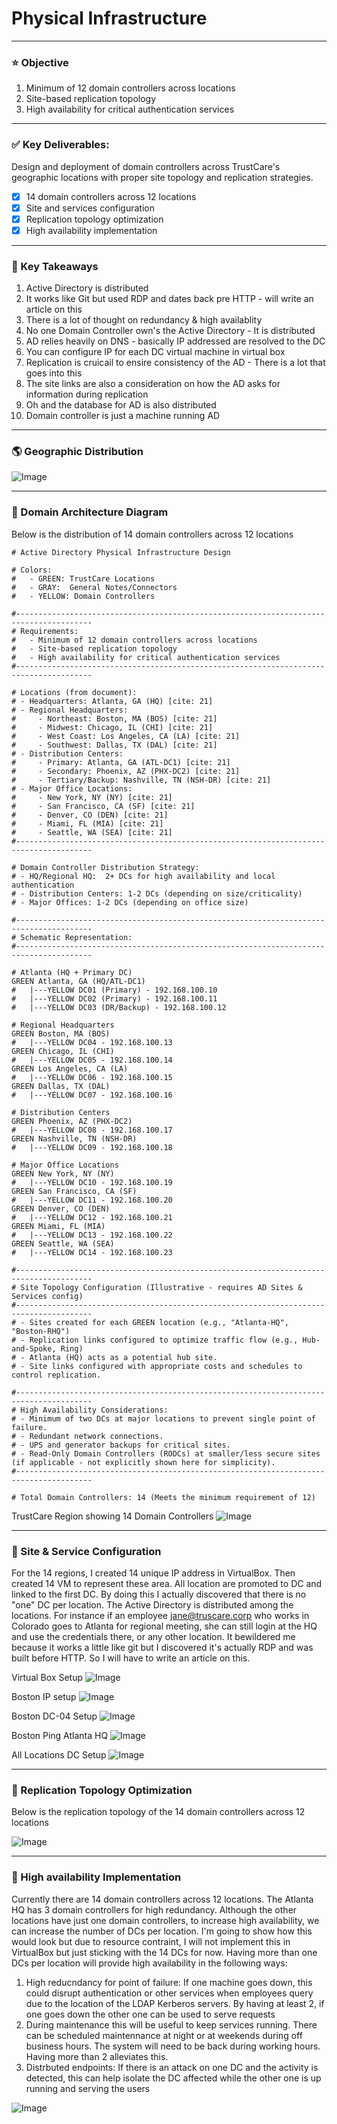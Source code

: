 # Physical Infrastructure

---
### ⭐️ Objective 
1. Minimum of 12 domain controllers across locations
2. Site-based replication topology
3. High availability for critical authentication services

---
### ✅ Key Deliverables:
Design and deployment of domain controllers across TrustCare's geographic locations with proper site topology and replication strategies.
- [x] 14 domain controllers across 12 locations
- [x] Site and services configuration
- [x] Replication topology optimization
- [x] High availability implementation

---
### 🧠 Key Takeaways 
1. Active Directory is distributed 
2. It works like Git but used RDP and dates back pre HTTP - will write an article on this
3. There is a lot of thought on redundancy & high availablity
4. No one Domain Controller own's the Active Directory - It is distributed
5. AD relies heavily on DNS - basically IP addressed are resolved to the DC
6. You can configure IP for each DC virtual machine in virtual box
7. Replication is cruicail to ensire consistency of the AD - There is a lot that goes into this
8. The site links are also a consideration on how the AD asks for information during replication 
9. Oh and the database for AD is also distributed 
10. Domain controller is just a machine running AD

---
### 🌎 Geographic Distribution

![Image](screenshots/trustcare-geo-distr.png)

---
### 🏢 Domain Architecture Diagram
Below is the distribution of 14 domain controllers across 12 locations 
```
# Active Directory Physical Infrastructure Design

# Colors:
#   - GREEN: TrustCare Locations
#   - GRAY:  General Notes/Connectors
#   - YELLOW: Domain Controllers

#---------------------------------------------------------------------------------------
# Requirements:
#   - Minimum of 12 domain controllers across locations
#   - Site-based replication topology
#   - High availability for critical authentication services
#---------------------------------------------------------------------------------------

# Locations (from document):
# - Headquarters: Atlanta, GA (HQ) [cite: 21]
# - Regional Headquarters:
#     - Northeast: Boston, MA (BOS) [cite: 21]
#     - Midwest: Chicago, IL (CHI) [cite: 21]
#     - West Coast: Los Angeles, CA (LA) [cite: 21]
#     - Southwest: Dallas, TX (DAL) [cite: 21]
# - Distribution Centers:
#     - Primary: Atlanta, GA (ATL-DC1) [cite: 21]
#     - Secondary: Phoenix, AZ (PHX-DC2) [cite: 21]
#     - Tertiary/Backup: Nashville, TN (NSH-DR) [cite: 21]
# - Major Office Locations:
#     - New York, NY (NY) [cite: 21]
#     - San Francisco, CA (SF) [cite: 21]
#     - Denver, CO (DEN) [cite: 21]
#     - Miami, FL (MIA) [cite: 21]
#     - Seattle, WA (SEA) [cite: 21]
#---------------------------------------------------------------------------------------

# Domain Controller Distribution Strategy:
# - HQ/Regional HQ:  2+ DCs for high availability and local authentication
# - Distribution Centers: 1-2 DCs (depending on size/criticality)
# - Major Offices: 1-2 DCs (depending on office size)

#---------------------------------------------------------------------------------------
# Schematic Representation:
#---------------------------------------------------------------------------------------

# Atlanta (HQ + Primary DC)
GREEN Atlanta, GA (HQ/ATL-DC1)
#   |---YELLOW DC01 (Primary) - 192.168.100.10
#   |---YELLOW DC02 (Primary) - 192.168.100.11
#   |---YELLOW DC03 (DR/Backup) - 192.168.100.12

# Regional Headquarters
GREEN Boston, MA (BOS)
#   |---YELLOW DC04 - 192.168.100.13
GREEN Chicago, IL (CHI)
#   |---YELLOW DC05 - 192.168.100.14
GREEN Los Angeles, CA (LA)
#   |---YELLOW DC06 - 192.168.100.15
GREEN Dallas, TX (DAL)
#   |---YELLOW DC07 - 192.168.100.16

# Distribution Centers
GREEN Phoenix, AZ (PHX-DC2)
#   |---YELLOW DC08 - 192.168.100.17
GREEN Nashville, TN (NSH-DR)
#   |---YELLOW DC09 - 192.168.100.18

# Major Office Locations
GREEN New York, NY (NY)
#   |---YELLOW DC10 - 192.168.100.19
GREEN San Francisco, CA (SF)
#   |---YELLOW DC11 - 192.168.100.20
GREEN Denver, CO (DEN)
#   |---YELLOW DC12 - 192.168.100.21
GREEN Miami, FL (MIA)
#   |---YELLOW DC13 - 192.168.100.22
GREEN Seattle, WA (SEA)
#   |---YELLOW DC14 - 192.168.100.23

#---------------------------------------------------------------------------------------
# Site Topology Configuration (Illustrative - requires AD Sites & Services config)
#---------------------------------------------------------------------------------------
# - Sites created for each GREEN location (e.g., "Atlanta-HQ", "Boston-RHQ")
# - Replication links configured to optimize traffic flow (e.g., Hub-and-Spoke, Ring)
# - Atlanta (HQ) acts as a potential hub site.
# - Site links configured with appropriate costs and schedules to control replication.

#---------------------------------------------------------------------------------------
# High Availability Considerations:
# - Minimum of two DCs at major locations to prevent single point of failure.
# - Redundant network connections.
# - UPS and generator backups for critical sites.
# - Read-Only Domain Controllers (RODCs) at smaller/less secure sites (if applicable - not explicitly shown here for simplicity).
#---------------------------------------------------------------------------------------

# Total Domain Controllers: 14 (Meets the minimum requirement of 12)
```
TrustCare Region showing 14 Domain Controllers 
![Image](screenshots/sites-and-service-config.png)

---
### 🏢 Site & Service Configuration 
 For the 14 regions, I created 14 unique IP address in VirtualBox. Then created 14 VM to represent these area. All location are promoted to DC and linked to the first DC. By doing this I actually discovered that there is no "one" DC per location. The Active Directory is distributed among the locations. For instance if an employee jane@truscare.corp who works in Colorado goes to Atlanta for regional meeting, she can still login at the HQ and use the credentials there, or any other location. It bewildered me because it works a little like git but I discovered it's actually RDP and was built before HTTP. So I will have to write an article on this. 

Virtual Box Setup
![Image](screenshots/VBOX-DC-LOCATIONS.png)

Boston IP setup 
![Image](screenshots/BOS-DC-04-IP-Setup.png)

Boston DC-04 Setup
![Image](screenshots/BOS-DC-04-Promote-Server.png)

Boston Ping Atlanta HQ
![Image](screenshots/BOS-DC-04-PING-01.png)

All Locations DC Setup 
![Image](screenshots/BOS-DC-04-Showing-others.png)

---
### 🏢 Replication Topology Optimization 
Below is the replication topology of the 14 domain controllers across 12 locations

![Image](screenshots/replication-topology.png)


---
### 🏢 High availability Implementation  
Currently there are 14 domain controllers across 12 locations. The Atlanta HQ has 3 domain controllers for high redundancy. Although the other locations have just one domain controllers, to increase high availability, we can increase the number of DCs per location. I'm going to show how this would look but due to resource contraint, I will not implement this in VirtualBox but just sticking with the 14 DCs for now. Having more than one DCs per location will provide high availability in the following ways: 
1. High reducndancy for point of failure: If one machine goes down, this could disrupt authentication or other services when employees query due to the location of the LDAP Kerberos servers. By having at least 2, if one goes down the other one can be used to serve requests
2. During maintenance this will be useful to keep services running. There can be scheduled maintennance at night or at weekends during off business hours. The system will need to be back during working hours. Having more than 2 alleviates this.
3. Distrbuted endpoints: If there is an attack on one DC and the activity is detected, this can help isolate the DC affected while the other one is up running and serving the users

![Image](screenshots/high-availability.png)
